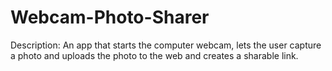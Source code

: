 # Webcam-Photo-Sharer
Description: An app that starts the computer webcam, lets the user capture a photo
and uploads the photo to the web and creates a sharable link.

 
